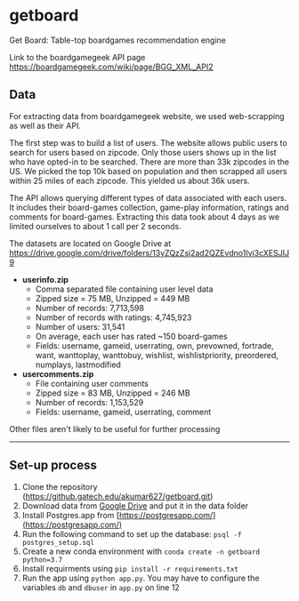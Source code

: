 # getboard
Get Board: Table-top boardgames recommendation engine 

Link to the boardgamegeek API page 
https://boardgamegeek.com/wiki/page/BGG_XML_API2

## Data
For extracting data from boardgamegeek website, we used web-scrapping as well as their API. 

The first step was to build a list of users. The website allows public users to search for users based on zipcode. Only those users shows up in the list who have opted-in to be searched. There are more than 33k zipcodes in the US. We picked the top 10k based on population and then scrapped all users within 25 miles of each zipcode. This yielded us about 36k users. 

The API allows querying different types of data associated with each users. It includes their board-games collection, game-play information, ratings and comments for board-games. Extracting this data took about 4 days as we limited ourselves to about 1 call per 2 seconds.  

The datasets are located on Google Drive at https://drive.google.com/drive/folders/13yZQzZsj2ad2QZEvdno1Ivj3cXESJIJ9

- **userinfo.zip**
  - Comma separated file containing user level data
  - Zipped size = 75 MB, Unzipped = 449 MB
  - Number of records: 7,713,598
  - Number of records with ratings: 4,745,923
  - Number of users: 31,541
  - On average, each user has rated ~150 board-games
  - Fields: username, gameid, userrating, own, prevowned, fortrade, want, wanttoplay, wanttobuy, wishlist, wishlistpriority, preordered, numplays, lastmodified
- **usercomments.zip**
  - File containing user comments
  - Zipped size = 83 MB, Unzipped = 246 MB
  - Number of records: 1,153,529 
  - Fields: username, gameid, userrating, comment


Other files aren't likely to be useful for further processing

<hr>

## Set-up process

1. Clone the repository (https://github.gatech.edu/akumar627/getboard.git)
2. Download data from [Google Drive](https://drive.google.com/drive/folders/13yZQzZsj2ad2QZEvdno1Ivj3cXESJIJ9) and put it in the data folder
3. Install Postgres.app from [https://postgresapp.com/](https://postgresapp.com/)
4. Run the following command to set up the database: `psql -f postgres_setup.sql`
5. Create a new conda environment with `conda create -n getboard python=3.7`
6. Install requirments using `pip install -r requirements.txt`
7. Run the app using `python app.py`. You may have to configure the variables `db` and `dbuser` in `app.py` on line 12